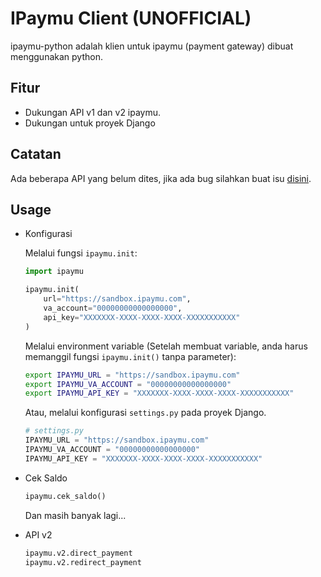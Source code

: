 # IPaymu Client (UNOFFICIAL)

ipaymu-python adalah klien untuk ipaymu (payment gateway) dibuat menggunakan python.

## Fitur

* Dukungan API v1 dan v2 ipaymu.
* Dukungan untuk proyek Django


## Catatan

Ada beberapa API yang belum dites, jika ada bug silahkan buat isu [disini](https://github.com/aprilahijriyan/ipaymu-python/issues).


## Usage

* Konfigurasi

    Melalui fungsi `ipaymu.init`:

    ```python
    import ipaymu

    ipaymu.init(
        url="https://sandbox.ipaymu.com",
        va_account="00000000000000000",
        api_key="XXXXXXX-XXXX-XXXX-XXXX-XXXXXXXXXXX"
    )
    ```

    Melalui environment variable (Setelah membuat variable, anda harus memanggil fungsi `ipaymu.init()` tanpa parameter):

    ```sh
    export IPAYMU_URL = "https://sandbox.ipaymu.com"
    export IPAYMU_VA_ACCOUNT = "00000000000000000"
    export IPAYMU_API_KEY = "XXXXXXX-XXXX-XXXX-XXXX-XXXXXXXXXXX"
    ```

    Atau, melalui konfigurasi `settings.py` pada proyek Django.

    ```python
    # settings.py
    IPAYMU_URL = "https://sandbox.ipaymu.com"
    IPAYMU_VA_ACCOUNT = "00000000000000000"
    IPAYMU_API_KEY = "XXXXXXX-XXXX-XXXX-XXXX-XXXXXXXXXXX"
    ```

* Cek Saldo

    ```python
    ipaymu.cek_saldo()
    ```

    Dan masih banyak lagi...


* API v2

    ```python
    ipaymu.v2.direct_payment
    ipaymu.v2.redirect_payment
    ```
